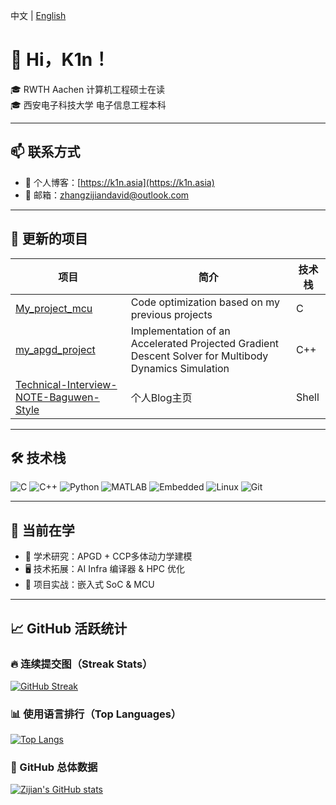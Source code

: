 中文 | [English](./README_EN.md)


# 👋 Hi，K1n！

🎓 RWTH Aachen 计算机工程硕士在读  
🎓 西安电子科技大学 电子信息工程本科

---
## 📫 联系方式

- 📘 个人博客：[https://k1n.asia](https://k1n.asia)
- 📧 邮箱：zhangzijiandavid@outlook.com

---



## 📌 更新的项目

| 项目                                                                                                                   | 简介                                                                                                   | 技术栈   |
| -------------------------------------------------------------------------------------------------------------------- | ---------------------------------------------------------------------------------------------------- | ----- |
| [My\_project\_mcu](https://github.com/Invincible-ZHANG/My_project_mcu)                                               | Code optimization based on my previous projects                                                      | C     |
| [my\_apgd\_project](https://github.com/Invincible-ZHANG/my_apgd_project)                                             | Implementation of an Accelerated Projected Gradient Descent Solver for Multibody Dynamics Simulation | C++   |
| [Technical-Interview-NOTE-Baguwen-Style](https://github.com/Invincible-ZHANG/Technical-Interview-NOTE-Baguwen-Style) | 个人Blog主页                                                                             | Shell |
---

## 🛠 技术栈

![C](https://img.shields.io/badge/C-00599C?style=flat&logo=c&logoColor=white)
![C++](https://img.shields.io/badge/C%2B%2B-00599C?style=flat&logo=c%2B%2B&logoColor=white)
![Python](https://img.shields.io/badge/Python-3776AB?style=flat&logo=python&logoColor=white)
![MATLAB](https://img.shields.io/badge/MATLAB-0076A8?style=flat&logo=mathworks&logoColor=white)
![Embedded](https://img.shields.io/badge/Embedded-blue?style=flat)
![Linux](https://img.shields.io/badge/Linux-FCC624?style=flat&logo=linux&logoColor=black)
![Git](https://img.shields.io/badge/Git-F05032?style=flat&logo=git&logoColor=white)

---

## 🚀 当前在学

- 🧠 学术研究：APGD + CCP多体动力学建模
- 🖥️ 技术拓展：AI Infra 编译器 & HPC 优化
- 🔧 项目实战：嵌入式 SoC & MCU 

---

## 📈 GitHub 活跃统计

### 🔥 连续提交图（Streak Stats）

[![GitHub Streak](https://streak-stats.demolab.com/?user=Invincible-ZHANG&theme=tokyonight&hide_border=true)](https://git.io/streak-stats)

### 📊 使用语言排行（Top Languages）

[![Top Langs](https://github-readme-stats.vercel.app/api/top-langs/?username=Invincible-ZHANG&layout=compact&theme=tokyonight&hide_border=true)](https://github.com/anuraghazra/github-readme-stats)

### 🧾 GitHub 总体数据

[![Zijian's GitHub stats](https://github-readme-stats.vercel.app/api?username=Invincible-ZHANG&show_icons=true&theme=tokyonight&hide_border=true)](https://github.com/anuraghazra/github-readme-stats)






